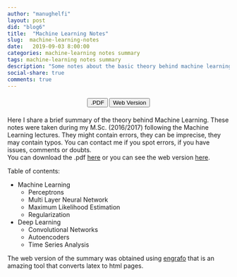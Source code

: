```yaml
---
author: "manughelfi"
layout: post
did: "blog6"
title:  "Machine Learning Notes"
slug:  machine-learning-notes
date:   2019-09-03 8:00:00
categories: machine-learning notes summary
tags: machine-learning notes summary
description: "Some notes about the basic theory behind machine learning."
social-share: true
comments: true
---
```


<div style="margin:20px;">
<center>
<a href="/files/data/DeepLearningSummary.pdf"><button name="button" class="btn btn-primary" href="/files/data/DeepLearningSummary.pdf">.PDF</button></a>
<a href="/files/deep-learning"><button name="button" class="btn btn-primary">Web Version</button></a>
</center>
</div>

Here I share a brief summary of the theory behind Machine Learning. These notes were taken during my M.Sc. (2016/2017) following the Machine Learning lectures. They might contain errors, they can be imprecise, they may contain typos. You can contact me if you spot errors, if you have issues, comments or doubts.  
You can download the .pdf [here](/files/data/DeepLearningSummary.pdf) or you can see the web version [here](/files/deep-learning).

Table of contents:
- Machine Learning
    - Perceptrons
    - Multi Layer Neural Network
    - Maximum Likelihood Estimation
    - Regularization
- Deep Learning
    - Convolutional Networks
    - Autoencoders
    - Time Series Analysis

The web version of the summary was obtained using [engrafo](https://github.com/arxiv-vanity/engrafo) that is an amazing tool that converts latex to html pages.